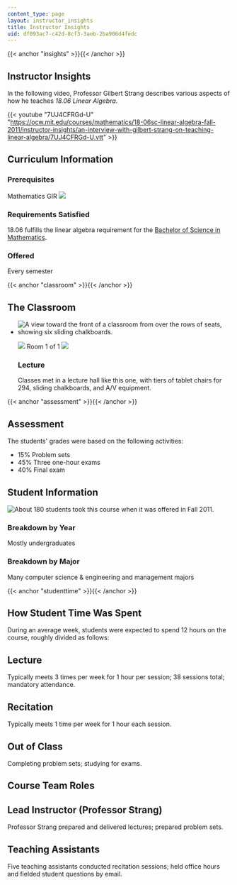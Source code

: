 ```yaml
---
content_type: page
layout: instructor_insights
title: Instructor Insights
uid: df093ac7-c42d-8cf3-3aeb-2ba906d4fedc
---
```


{{< anchor "insights" >}}{{< /anchor >}}

Instructor Insights
-------------------

In the following video, Professor Gilbert Strang describes various aspects of how he teaches _18.06 Linear Algebra_.

{{< youtube "7UJ4CFRGd-U" "https://ocw.mit.edu/courses/mathematics/18-06sc-linear-algebra-fall-2011/instructor-insights/an-interview-with-gilbert-strang-on-teaching-linear-algebra/7UJ4CFRGd-U.vtt" >}}

Curriculum Information
----------------------

### Prerequisites

Mathematics GIR ![](/images/educator/icon-question-gir.png)

### Requirements Satisfied

18.06 fulfills the linear algebra requirement for the [Bachelor of Science in Mathematics](http://math.mit.edu/academics/undergrad/major/index.php).

### Offered

Every semester

{{< anchor "classroom" >}}{{< /anchor >}}

The Classroom
-------------

*   ![A view toward the front of a classroom from over the rows of seats, showing six sliding chalkboards.](BASEURL_PLACEHOLDER/resources/18-06classroom)
    
    ![](/images/educator/classroom_prev_dim.png) Room 1 of 1 ![](/images/educator/classroom_next_dim.png)
    
    ### Lecture
    
    Classes met in a lecture hall like this one, with tiers of tablet chairs for 294, sliding chalkboards, and A/V equipment.
    

{{< anchor "assessment" >}}{{< /anchor >}}

Assessment
----------

The students' grades were based on the following activities:

- 15% Problem sets
- 45% Three one-hour exams
- 40% Final exam

Student Information
-------------------

![About 180 students took this course when it was offered in Fall 2011.](BASEURL_PLACEHOLDER/resources/180)

### Breakdown by Year

Mostly undergraduates

### Breakdown by Major

Many computer science & engineering and management majors

{{< anchor "studenttime" >}}{{< /anchor >}}

How Student Time Was Spent
--------------------------

During an average week, students were expected to spend 12 hours on the course, roughly divided as follows:

Lecture
-------

Typically meets 3 times per week for 1 hour per session; 38 sessions total; mandatory attendance.

Recitation
----------

Typically meets 1 time per week for 1 hour each session.

Out of Class
------------

Completing problem sets; studying for exams.

Course Team Roles
-----------------

Lead Instructor (Professor Strang)
----------------------------------

Professor Strang prepared and delivered lectures; prepared problem sets.

Teaching Assistants 
--------------------

Five teaching assistants conducted recitation sessions; held office hours and fielded student questions by email.